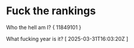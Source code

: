 # Fuck the rankings

Who the hell am I?
{ 11849101 }

What fucking year is it?
[ 2025-03-31T16:03:20Z ]
